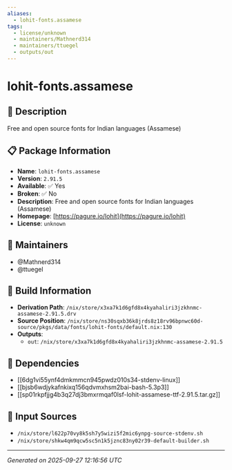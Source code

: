```yaml
---
aliases:
  - lohit-fonts.assamese
tags:
  - license/unknown
  - maintainers/Mathnerd314
  - maintainers/ttuegel
  - outputs/out
---
```


# lohit-fonts.assamese

## 📝 Description

Free and open source fonts for Indian languages (Assamese)

## 📋 Package Information

- **Name**: `lohit-fonts.assamese`
- **Version**: `2.91.5`
- **Available**: ✅ Yes
- **Broken**: ✅ No
- **Description**: Free and open source fonts for Indian languages (Assamese)
- **Homepage**: [https://pagure.io/lohit](https://pagure.io/lohit)
- **License**: `unknown`
## 👥 Maintainers

- @Mathnerd314
- @ttuegel


## 🔧 Build Information

- **Derivation Path**: `/nix/store/x3xa7k1d6gfd8x4kyahaliri3jzkhnmc-assamese-2.91.5.drv`
- **Source Position**: `/nix/store/ns30sqxb36k8jrds8z18rv96bpnwc60d-source/pkgs/data/fonts/lohit-fonts/default.nix:130`
- **Outputs**:
  - `out`:  `/nix/store/x3xa7k1d6gfd8x4kyahaliri3jzkhnmc-assamese-2.91.5`

## 🔗 Dependencies

- [[6dg1vi55ynf4dmkmmcn945pwdz010s34-stdenv-linux]]
- [[bjsb6wdjykafnkixq156qdvmxhsm2bai-bash-5.3p3]]
- [[sp01rkpfjjg4b3q27dj3bmxrmqaf0lsf-lohit-assamese-ttf-2.91.5.tar.gz]]

## 📁 Input Sources

- `/nix/store/l622p70vy8k5sh7y5wizi5f2mic6ynpg-source-stdenv.sh`
- `/nix/store/shkw4qm9qcw5sc5n1k5jznc83ny02r39-default-builder.sh`

---
*Generated on 2025-09-27 12:16:56 UTC*
